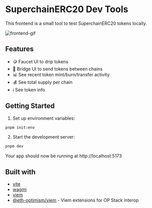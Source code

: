 # SuperchainERC20 Dev Tools

This frontend is a small tool to test SuperchainERC20 tokens locally.

![frontend-gif](https://github.com/user-attachments/assets/f7aef910-c9ef-4a9e-b94b-8626d8dea02b)

## Features

- 🪙 Faucet UI to drip tokens
- 🌉 Bridge UI to send tokens between chains
- 📊 See recent token mint/burn/transfer activity
- 💰 See total supply per chain
- ℹ️ See token info

## Getting Started

1. Set up environment variables:

```sh
pnpm init:env
```

2. Start the development server:

```sh
pnpm dev
```

Your app should now be running at http://localhost:5173

## Built with

- [vite](https://vitejs.dev/)
- [wagmi](https://wagmi.sh/)
- [viem](https://viem.sh/)
- [@eth-optimism/viem](https://github.com/ethereum-optimism/op-viem) - Viem extensions for OP Stack interop

